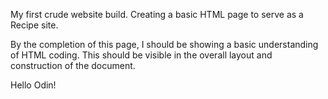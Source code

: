 My first crude website build. Creating a basic HTML page to serve as a Recipe site.

By the completion of this page, I should be showing a basic understanding of HTML coding. This should be visible in the overall layout and construction of the document. 

Hello Odin!